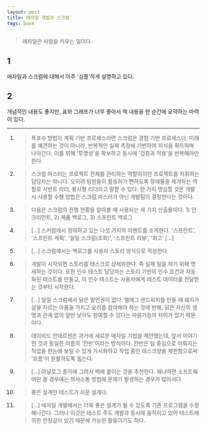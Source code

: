 ```yaml
---
layout: post
title: 애자일 개발과 스크럼
tags: book
---
```


> 애자일은 사람을 키우는 일이다.

## 1
애자일과 스크럼에 대해서 아주 '심플'하게 설명하고 있다.

## 2
개념적인 내용도 좋지만, 표와 그래프가 너무 좋아서 책 내용을 한 순간에 요약하는 마력이 있다.

----

1. > 폭포수 방법이 계획 기반 프로세스라면 스크럼은 경험 기반 프로세스다. 미래를 예견하는 것이 아니라, 반복적인 실제 측정에 기반하여 지식을 획득하며 나아간다. 이를 위해 '투명성'을 확보하고 동시에 '검증과 적용'을 반복해야만 한다.

2. > 스크럼 마스터는 프로젝트 전체를 관리하는 역할이지만 프로젝트를 지휘하는 담당자는 아니다. 오히려 팀원들이 활동하기 편하도록 장애물을 제거하는 역할로 서번트 리더, 봉사형 리더라고 말할 수 있다. 한 가지 명심할 것은 개발 시 사용할 수행 방법은 스크럼 마스터가 아닌 개발팀이 결정한다는 것이다.

3. > 다음은 스크럼의 진행 현황을 알아볼 때 사용되는 세 가지 산출물이다. 1) 인크리먼트, 2) 제품 백로그, 3) 스프린트 백로그

4. > [...] 스커럼에서 정의하고 있는 다섯 가지의 이벤트를 소개한다. '스프린트', '스프린트 계획', '일일 스크럼(조회)', '스프린트 리뷰', '회고' [...]

5. > [...] 스크럼에서는 백로그를 사용자 스토리 방식으로 작성한다.

6. > 개발이 시작되면 스토리를 태스크로 상세화한다. 즉 실제 일을 하기 위해 명세하는 것이다. 또한 인수 테스트 담당자는 스토리 기반의 인수 조건과 자동화된 테스트를 만들고, 이 인수 테스트는 사용자에게 테스트 데이터를 전달받는 것부터 시작한다.

7. > [...] 일일 스크럼에서 닭은 발언권이 없다. 햄에그 샌드위치를 만들 때 돼지가 살을 자르는 아픔을 가지고 요리를 참여해야 하는 것에 반해, 닭은 자신의 생명과 관계 없이 알만 낳아도 참여할 수 있다는 마음가짐의 차이가 있기 때문이다.

8. > 데이비드 안데르센은 과거에 새로운 애자일 기법을 제안했는데, 앞서 이야기한 것과 동일한 이름의 '칸반'이라는 방식이다. 칸반은 팀 중심으로 이뤄지는 작업을 한눈에 보일 수 있게 가시화하고 작업 중인 태스크양을 제한함으로써 '흐름'이 원활하도록 돕는다.

9. > [...] 아날로그 종이에 그려서 벽에 붙이는 것을 추천한다. 왜냐하면 소프트웨어만 쓸 경우에는 의사소통 방법에 문제가 발생하는 경우가 많아서다.

10. > 좋은 설계란 테스트가 쉬운 설계다.

11. > [...] 애자일 개발에서는 더욱 좋은 설계가 될 수 있도록 기존 프로그램을 수정해나간다. 그러나 이것은 테스트 주도 개발과 동시에 움직이고 있어 테스트에 의한 안정감이 있기 때문에 가능한 활동이기도 하다.


